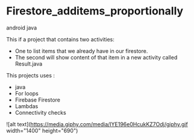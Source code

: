 # Firestore_additems_proportionally
android java 


This if a project that contains two activities:

 - One to list items that we already have in our firestore.
 - The second will show content of that item in a new activity called Result.java
 
 
This projects uses : 
  - java 
  - For loops
  - Firebase Firestore
  - Lambdas
  - Connectivity checks

![alt text](https://media.giphy.com/media/IYE196e0HcukKZ7Odj/giphy.gif width="1400" height="690")

